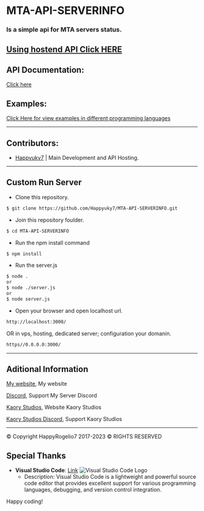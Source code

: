 # MTA-API-SERVERINFO

### Is a simple api for MTA servers status.

## [Using hostend API Click HERE](https://mtaapiresquestinfo.kaoryhosting.xyz/)

## API Documentation:

[Click here](https://mtaapiresquestinfo.kaoryhosting.xyz/api)

## Examples:

[Click Here for view examples in different programming languages](https://github.com/Happyuky7/MTA-API-SERVERINFO/tree/master/public/examplesapi/)

---

## Contributors:

- [Happyuky7](https://github.com/Happyuky7) | Main Development and API Hosting. 

---

## Custom Run Server

- Clone this repository.

```bash
$ git clone https://github.com/Happyuky7/MTA-API-SERVERINFO.git
```

- Join this repository foulder.

```bash
$ cd MTA-API-SERVERINFO
```

- Run the npm install command

```bash
$ npm install
```

- Run the server.js 

```bash
$ node . 
or 
$ node ./server.js
or 
$ node server.js
```

- Open your browser and open localhost url.

```bash
http://localhost:3000/
```

OR in vps, hosting, dedicated server; configuration your domanin.

```bash
https//0.0.0.0:3000/
```

---

## Aditional Information

[My website](https://happyrogelio7.xyz), My website

[Discord](https://discord.gg/3EebYUyeUX), Support My Server Discord

[Kaory Studios](https://kaorystudios.xyz), Website Kaory Studios

[Kaory Studios Discord](https://discord.gg/Gw7m8kC), Support Kaory Studios

---

© Copyright HappyRogelio7 2017-2023 ©
RIGHTS RESERVED

## Special Thanks

- **Visual Studio Code**: [Link](https://code.visualstudio.com/)
  ![Visual Studio Code Logo](./statics/imgs/vscode.png)
  - Description: Visual Studio Code is a lightweight and powerful source code editor that provides excellent support for various programming languages, debugging, and version control integration.

Happy coding!

